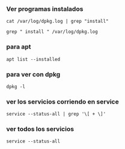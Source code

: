 ### Ver programas instalados

`cat /var/log/dpkg.log | grep "install"`

`grep " install " /var/log/dpkg.log`

### para apt
`apt list --installed`

### para ver con dpkg
`dpkg -l`

### ver los servicios corriendo en service

`service --status-all | grep '\[ + \]'`

### ver todos los servicios

`service --status-all`

